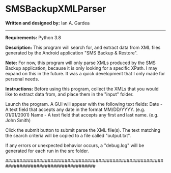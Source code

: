 # SMSBackupXMLParser

**Written and designed by:** Ian A. Gardea

---

**Requirements:** 
Python 3.8

**Description:** 
This program will search for, and extract data from XML files generated by the Android application "SMS Backup & Restore". 

**Note:** 
For now, this program will only parse XMLs produced by the SMS Backup application, because it is only looking for a specific XPath.
I may expand on this in the future. It was a quick development that I only made for personal needs.

**Instructions:**
Before using this program, collect the XMLs that you would like to extract data from, and place them in the "input" folder. 

Launch the program.
A GUI will appear with the following text fields:
Date - A text field that accepts any date in the format MM/DD/YYYY. (e.g. 01/01/2001)
Name - A text field that accepts any first and last name. (e.g. John Smith) 

Click the submit button to submit parse the XML file(s). The text matching the search criteria will be copied to a file called "output.txt".

If any errors or unexpected behavior occurs, a "debug.log" will be generated for each run in the src folder.

########################################################################################
